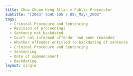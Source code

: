 ```yaml
---
title: Chua Chuan Heng Allan v Public Prosecutor
subtitle: "[2003] SGHC 105 / 05\_May\_2003"
tags:
  - Criminal Procedure and Sentencing
  - Revision of proceedings
  - Sentence not backdated
  - Court not informed offender had been remanded
  - Whether offender entitled to backdating of sentence
  - Criminal Procedure and Sentencing
  - Sentencing
  - Date of commencement
  - Backdating
layout: single
---
```


